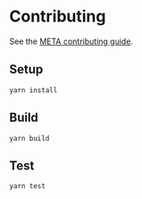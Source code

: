 # Contributing

See the [META contributing guide](https://github.com/meta-network/docs/blob/master/CONTRIBUTING.md).

## Setup
```
yarn install
```

## Build
```
yarn build
```

## Test
```
yarn test
```
